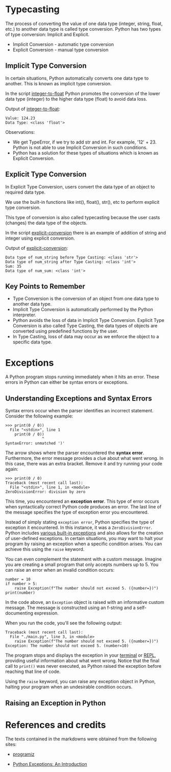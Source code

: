 # Typecasting

The process of converting the value of one data type (integer, string, float, etc.) to another data type is called type conversion. Python has two types of type conversion: Implicit and Explicit.

- Implicit Conversion - automatic type conversion
- Explicit Conversion - manual type conversion

## Implicit Type Conversion

In certain situations, Python automatically converts one data type to another. This is known as implicit type conversion.

In the script [integer-to-float](./scripts/integer-to-float.py) Python promotes the conversion of the lower data type (integer) to the higher data type (float) to avoid data loss.

Output of [integer-to-float](./scripts/integer-to-float.py):

```
Value: 124.23
Data Type: <class 'float'>
```

Observations:

- We get TypeError, if we try to add str and int. For example, '12' + 23. Python is not able to use Implicit Conversion in such conditions.
- Python has a solution for these types of situations which is known as Explicit Conversion.

## Explicit Type Conversion

In Explicit Type Conversion, users convert the data type of an object to required data type.

We use the built-in functions like int(), float(), str(), etc to perform explicit type conversion.

This type of conversion is also called typecasting because the user casts (changes) the data type of the objects.

In the script [explicit-conversion](./scripts/explicit-conversion.py) there is an example of addition of string and integer using explicit conversion.

Output of [explicit-conversion](./scripts/explicit-conversion.py):

```
Data type of num_string before Type Casting: <class 'str'>
Data type of num_string after Type Casting: <class 'int'>
Sum: 35
Data type of num_sum: <class 'int'>
```

## Key Points to Remember

- Type Conversion is the conversion of an object from one data type to another data type.
- Implicit Type Conversion is automatically performed by the Python interpreter.
- Python avoids the loss of data in Implicit Type Conversion.
  Explicit Type Conversion is also called Type Casting, the data types of objects are converted using predefined functions by the user.
- In Type Casting, loss of data may occur as we enforce the object to a specific data type.

# Exceptions

A Python program stops running immediately when it hits an error. These errors in Python can either be syntax errors or exceptions.

## Understanding Exceptions and Syntax Errors

Syntax errors occur when the parser identifies an incorrect statement. Consider the following example:

```
>>> print(0 / 0))
  File "<stdin>", line 1
    print(0 / 0))
                ^
SyntaxError: unmatched ')'
```

The arrow shows where the parser encountered the **syntax error**. Furthermore, the error message provides a clue about what went wrong. In this case, there was an extra bracket. Remove it and try running your code again:

```
>>> print(0 / 0)
Traceback (most recent call last):
  File "<stdin>", line 1, in <module>
ZeroDivisionError: division by zero
```

This time, you encountered an **exception error**. This type of error occurs when syntactically correct Python code produces an error. The last line of the message specifies the type of exception error you encountered.

Instead of simply stating `exception error`, Python specifies the type of exception it encountered. In this instance, it was a `ZeroDivisionError`. Python includes [various built-in exceptions](https://docs.python.org/3/library/exceptions.html) and also allows for the creation of user-defined exceptions.
In certain situations, you may want to halt your program by raising an exception when a specific condition arises. You can achieve this using the `raise` keyword.

You can even complement the statement with a custom message. Imagine you are creating a small program that only accepts numbers up to 5. You can raise an error when an invalid condition occurs:

```
number = 10
if number > 5:
    raise Exception(f"The number should not exceed 5. ({number=})")
print(number)
```

In the code above, an `Exception` object is raised with an informative custom message. The message is constructed using an f-string and a self-documenting expression.

When you run the code, you'll see the following output:

```
Traceback (most recent call last):
  File "./main.py", line 3, in <module>
    raise Exception(f"The number should not exceed 5. ({number=})")
Exception: The number should not exceed 5. (number=10)
```

The program stops and displays the exception in your [terminal](https://realpython.com/terminal-commands/) or [REPL](https://realpython.com/python-repl/), providing useful information about what went wrong. Notice that the final call to `print()` was never executed, as Python raised the exception before reaching that line of code.

Using the `raise` keyword, you can raise any exception object in Python, halting your program when an undesirable condition occurs.

## Raising an Exception in Python

# References and credits

The texts contained in the markdowns were obtained from the following sites:

- [programiz](https://www.programiz.com/python-programming/type-conversion-and-casting)

- [Python Exceptions: An Introduction](https://realpython.com/python-exceptions/)
